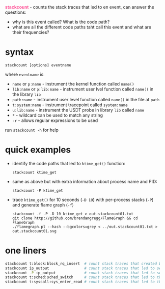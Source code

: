 <span style="color:#ff4d94">**stackcount**</span> - counts the stack traces that
led to en event, can answer the questions:
- why is this event called? What is the code path?
- what are all the different code paths taht call this event and what are their frequencies?

# syntax

```
stackcount [options] eventname
```
where `eventname` is:
- `name` or `p:name` - instrument the kernel function called `name()`
- `lib:name` or `p:lib:name` - instrument user lvel function called `name()` in the library `lib`
- `path:name` - instrument user level function called `name()` in the file at `path`
- `t:system:name` - instrument tracepoint called `system:name`
- `u:lib:name` - instrument the USDT probe in library `lib` called `name`
- `*` - wildcard can be used to match any string
- `-r` - allows regular expressions to be used

run `stackcount -h` for help

# quick examples
- identify the code paths that led to `ktime_get()` function:
    ```
    stackcount ktime_get
    ```

- same as above but with extra information about process name and PID:
    ```
    stackcount -P ktime_get
    ```

- trace `ktime_get()` for 10 seconds (`-D 10`) with per-process stacks (`-P`) and generate flame graph (`-f`)
    ```
    stackcount -f -P -D 10 ktime_get > out.stackcount01.txt
    git clone http://github.com/brendangregg/FlameGraph && cd FlameGraph
    ./flamegraph.pl --hash --bgcolors=grey < ../out.stackcount01.txt > out.stackcount01.svg
    ```

# one liners
```sh
stackcount t:block:block_rq_insert  # count stack traces that created block I/O
stackcount ip_output                # count stack traces that led to sending IP packets
stackcount -P ip_output             # count stack traces that led to sending IP packets, with the responsible PID
stackcount t:sched:sched_switch     # count stack traces that led to the thread blocking and moving off-CPU
stackcount t:syscall:sys_enter_read # count stack traces that led to the read() syscall
```
